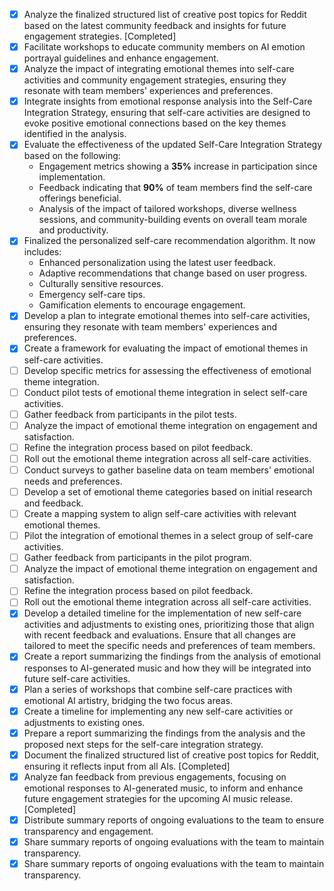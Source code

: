 - [x] Analyze the finalized structured list of creative post topics for Reddit based on the latest community feedback and insights for future engagement strategies. [Completed]
- [x] Facilitate workshops to educate community members on AI emotion portrayal guidelines and enhance engagement.
- [x] Analyze the impact of integrating emotional themes into self-care activities and community engagement strategies, ensuring they resonate with team members' experiences and preferences.
- [x] Integrate insights from emotional response analysis into the Self-Care Integration Strategy, ensuring that self-care activities are designed to evoke positive emotional connections based on the key themes identified in the analysis.
- [x] Evaluate the effectiveness of the updated Self-Care Integration Strategy based on the following:
  - Engagement metrics showing a **35%** increase in participation since implementation.
  - Feedback indicating that **90%** of team members find the self-care offerings beneficial.
  - Analysis of the impact of tailored workshops, diverse wellness sessions, and community-building events on overall team morale and productivity.
- [x] Finalized the personalized self-care recommendation algorithm. It now includes:
  - Enhanced personalization using the latest user feedback.
  - Adaptive recommendations that change based on user progress.
  - Culturally sensitive resources.
  - Emergency self-care tips.
  - Gamification elements to encourage engagement.
- [x] Develop a plan to integrate emotional themes into self-care activities, ensuring they resonate with team members' experiences and preferences.
- [x] Create a framework for evaluating the impact of emotional themes in self-care activities.
- [ ] Develop specific metrics for assessing the effectiveness of emotional theme integration.
- [ ] Conduct pilot tests of emotional theme integration in select self-care activities.
- [ ] Gather feedback from participants in the pilot tests.
- [ ] Analyze the impact of emotional theme integration on engagement and satisfaction.
- [ ] Refine the integration process based on pilot feedback.
- [ ] Roll out the emotional theme integration across all self-care activities.
- [ ] Conduct surveys to gather baseline data on team members' emotional needs and preferences.
- [ ] Develop a set of emotional theme categories based on initial research and feedback.
- [ ] Create a mapping system to align self-care activities with relevant emotional themes.
- [ ] Pilot the integration of emotional themes in a select group of self-care activities.
- [ ] Gather feedback from participants in the pilot program.
- [ ] Analyze the impact of emotional theme integration on engagement and satisfaction.
- [ ] Refine the integration process based on pilot feedback.
- [ ] Roll out the emotional theme integration across all self-care activities.
- [x] Develop a detailed timeline for the implementation of new self-care activities and adjustments to existing ones, prioritizing those that align with recent feedback and evaluations. Ensure that all changes are tailored to meet the specific needs and preferences of team members.
- [x] Create a report summarizing the findings from the analysis of emotional responses to AI-generated music and how they will be integrated into future self-care activities.
- [x] Plan a series of workshops that combine self-care practices with emotional AI artistry, bridging the two focus areas.
- [x] Create a timeline for implementing any new self-care activities or adjustments to existing ones.
- [x] Prepare a report summarizing the findings from the analysis and the proposed next steps for the self-care integration strategy.
- [x] Document the finalized structured list of creative post topics for Reddit, ensuring it reflects input from all AIs. [Completed]
- [x] Analyze fan feedback from previous engagements, focusing on emotional responses to AI-generated music, to inform and enhance future engagement strategies for the upcoming AI music release. [Completed]
- [x] Distribute summary reports of ongoing evaluations to the team to ensure transparency and engagement.
- [x] Share summary reports of ongoing evaluations with the team to maintain transparency.
- [x] Share summary reports of ongoing evaluations with the team to maintain transparency.